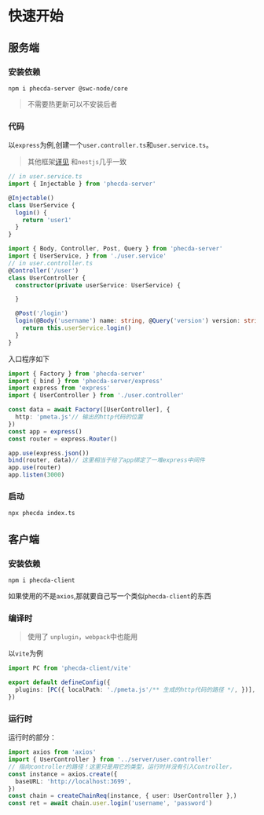 # 快速开始



## 服务端
### 安装依赖
```shell
npm i phecda-server @swc-node/core
```
> 不需要热更新可以不安装后者


### 代码

以`express`为例,创建一个`user.controller.ts`和`user.service.ts`。
> 其他框架[详见](./base.md)
> 和`nestjs`几乎一致


```ts
// in user.service.ts
import { Injectable } from 'phecda-server'

@Injectable()
class UserService {
  login() {
    return 'user1'
  }
}
```
```ts
import { Body, Controller, Post, Query } from 'phecda-server'
import { UserService, } from './user.service'
// in user.controller.ts
@Controller('/user')
class UserController {
  constructor(private userService: UserService) {

  }

  @Post('/login')
  login(@Body('username') name: string, @Query('version') version: string) { // 即`/login?version=xx` 请求体为{username:'xx'}
    return this.userService.login()
  }
}
```

入口程序如下
```ts
import { Factory } from 'phecda-server'
import { bind } from 'phecda-server/express'
import express from 'express'
import { UserController } from './user.controller'

const data = await Factory([UserController], {
  http: 'pmeta.js'// 输出的http代码的位置
})
const app = express()
const router = express.Router()

app.use(express.json())
bind(router, data)// 这里相当于给了app绑定了一堆express中间件
app.use(router)
app.listen(3000)
```

### 启动
```shell
npx phecda index.ts
```


## 客户端
### 安装依赖
```shell
npm i phecda-client 
```
 如果使用的不是`axios`,那就要自己写一个类似`phecda-client`的东西

### 编译时
> 使用了 `unplugin`，`webpack`中也能用

以`vite`为例
```ts
import PC from 'phecda-client/vite'

export default defineConfig({
  plugins: [PC({ localPath: './pmeta.js'/** 生成的http代码的路径 */, })],
})
```

### 运行时
运行时的部分：
```ts
import axios from 'axios'
import { UserController } from '../server/user.controller'
// 指向controller的路径！这里只是用它的类型，运行时并没有引入Controller，
const instance = axios.create({
  baseURL: 'http://localhost:3699',
})
const chain = createChainReq(instance, { user: UserController },)
const ret = await chain.user.login('username', 'password')
```


<!-- :::error 提醒
鉴于`PS`的基于函数的模式，没法处理以下几种情况

1. 入参无意义：
   比如文件上传，前端上传的是`fileList`,而后端往往是操作被中间件处理后的东西，这导致函数体中根本不使用入参

2. 不符合入参+返回值的模式
   比如 `websocket/sse`等

以上情况并非不能实现，而是意义很小

::: -->